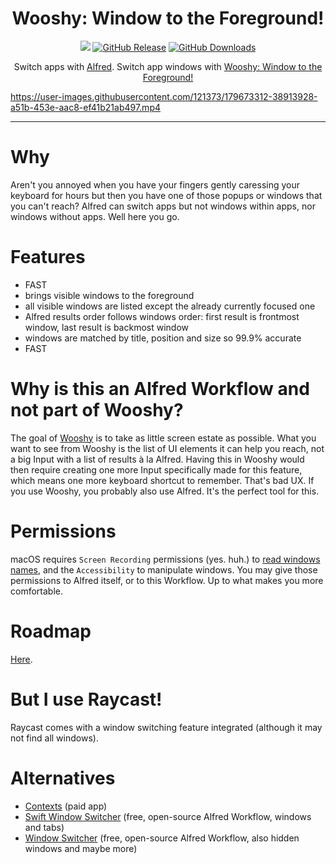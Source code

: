 <h1 align="center">Wooshy: Window to the Foreground!</h1>

<p align="center">
    <a href="https://apps.apple.com/us/app/macos-big-sur/id1526878132?mt=12"><img src="https://img.shields.io/badge/macOS-11.5 Big%20Sur%2B-red"></a>
    <a href="https://github.com/godbout/WooshyWindowToTheForeground/releases"><img src="https://img.shields.io/github/release/godbout/WooshyWindowToTheForeground.svg" alt="GitHub Release"></a>
    <a href="https://github.com/godbout/WooshyWindowToTheForeground/releases"><img src="https://img.shields.io/github/downloads/godbout/WooshyWindowToTheForeground/total.svg" alt="GitHub Downloads"></a>
</p>

<p align="center">
    Switch apps with <a href="https://www.alfredapp.com">Alfred</a>. Switch app windows with <a href="https://github.com/godbout/WooshyWindowToTheForeground/releases/latest">Wooshy: Window to the Foreground!</a>
</p>

https://user-images.githubusercontent.com/121373/179673312-38913928-a51b-453e-aac8-ef41b21ab497.mp4

___

# Why

Aren't you annoyed when you have your fingers gently caressing your keyboard for hours but then you have one of those popups or windows that you can't reach?
Alfred can switch apps but not windows within apps, nor windows without apps. Well here you go.

# Features

* FAST
* brings visible windows to the foreground
* all visible windows are listed except the already currently focused one
* Alfred results order follows windows order: first result is frontmost window, last result is backmost window
* windows are matched by title, position and size so 99.9% accurate
* FAST

# Why is this an Alfred Workflow and not part of Wooshy?

The goal of [Wooshy](https://wooshy.app) is to take as little screen estate as possible. What you want to see from Wooshy is the list of UI elements it can help you reach, not a big Input with a list of results à la Alfred.
Having this in Wooshy would then require creating one more Input specifically made for this feature, which means one more keyboard shortcut to remember. That's bad UX.
If you use Wooshy, you probably also use Alfred. It's the perfect tool for this.

# Permissions

macOS requires `Screen Recording` permissions (yes. huh.) to [read windows names](https://github.com/godbout/WooshyWindowToTheForeground/blob/129f1cdf213988d194135e95a9cdb55621840183/WooshyWindowToTheForeground/Core/Menus/Entrance.swift#L60), and the `Accessibility` to manipulate windows.
You may give those permissions to Alfred itself, or to this Workflow. Up to what makes you more comfortable.

# Roadmap

[Here](https://github.com/godbout/WooshyWindowToTheForeground/issues?q=is%3Aissue+is%3Aopen+label%3Aroadmap).

# But I use Raycast!

Raycast comes with a window switching feature integrated (although it may not find all windows).

# Alternatives

* [Contexts](https://contexts.co) (paid app)
* [Swift Window Switcher](https://github.com/mandrigin/AlfredSwitchWindows) (free, open-source Alfred Workflow, windows and tabs)
* [Window Switcher](https://github.com/alfredapp/window-switcher-workflow/) (free, open-source Alfred Workflow, also hidden windows and maybe more)
